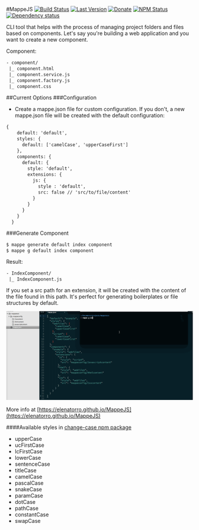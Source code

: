 #MappeJS 
[![Build Status](https://travis-ci.org/elenatorro/MappeJS.svg?branch=master)](https://travis-ci.org/elenatorro/MappeJS)
[![Last Version](https://img.shields.io/github/tag/elenatorro/MappeJS.svg)]()
[![Donate](https://img.shields.io/badge/donate-paypal-blue.svg)](https://paypal.me/elenatorro)
[![NPM Status](http://img.shields.io/npm/dm/mappe.svg)](https://www.npmjs.org/package/mappe)
[![Dependency status](http://img.shields.io/david/elenatorro/MappeJS.svg)](https://david-dm.org/elenatorro/MappeJS)

CLI tool that helps with the process of managing project folders and files based on components. Let's say you're building a web application and you want to create a new component.

Component:

```
- component/
 |_ component.html
 |_ component.service.js
 |_ component.factory.js
 |_ component.css
```

##Current Options
###Configuration
* Create a mappe.json file for custom configuration. If you don't, a new mappe.json file will be created with the default configuration:

```
{
    default: 'default',
    styles: {
      default: ['camelCase', 'upperCaseFirst']
    },
    components: {
      default: {
        style: 'default',
        extensions: {
          js: {
            style : 'default',
            src: false // 'src/to/file/content'
          }
        }
      }
    }
  }
```

###Generate Component
```
$ mappe generate default index component
$ mappe g default index component
```

Result:

```
- IndexComponent/
 |_ IndexComponent.js
```

If you set a src path for an extension, it will be created with the content of the file found in this path. It's perfect for generating boilerplates or file structures by default.

![Mappe example](assets/mappeconfig.gif)

More info at [https://elenatorro.github.io/MappeJS](https://elenatorro.github.io/MappeJS)

####Available styles in [change-case npm package](https://www.npmjs.com/package/change-case)

* upperCase
* ucFirstCase
* lcFirstCase
* lowerCase
* sentenceCase
* titleCase
* camelCase
* pascalCase
* snakeCase
* paramCase
* dotCase
* pathCase
* constantCase
* swapCase

